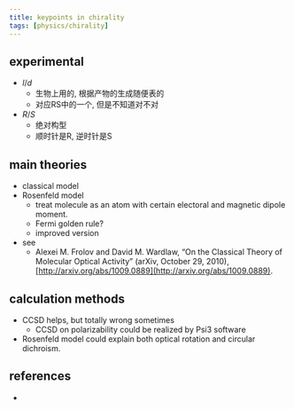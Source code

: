 ```yaml
---
title: keypoints in chirality
tags: [physics/chirality]
---
```






## experimental

- $l / d$
	- 生物上用的, 根据产物的生成随便表的
	- 对应RS中的一个, 但是不知道对不对
- $R / S$
	- 绝对构型
	- 顺时针是R, 逆时针是S



## main theories
- classical model
- Rosenfeld model
	- treat molecule as an atom with certain electoral and magnetic dipole moment.
	- Fermi golden rule?
	- improved version
- see
	- Alexei M. Frolov and David M. Wardlaw, “On the Classical Theory of Molecular Optical Activity” (arXiv, October 29, 2010), [http://arxiv.org/abs/1009.0889](http://arxiv.org/abs/1009.0889).




## calculation methods
- CCSD helps, but totally wrong sometimes
	- CCSD on polarizability could be realized by Psi3 software
- Rosenfeld model could explain both optical rotation and circular dichroism.



## references
- 